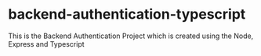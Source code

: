 # backend-authentication-typescript
This is the Backend Authentication Project which is created using the Node, Express and Typescript 

